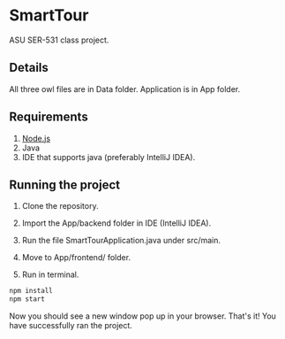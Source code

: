 # SmartTour

ASU SER-531 class project.

## Details

All three owl files are in Data folder.
Application is in App folder.

## Requirements
1. [Node.js](https://nodejs.org/en/)
2. Java 
3. IDE that supports java (preferably IntelliJ IDEA).

## Running the project

1. Clone the repository.
2. Import the App/backend folder in IDE (IntelliJ IDEA).
3. Run the file SmartTourApplication.java under src/main.

4. Move to App/frontend/ folder.
5. Run in terminal.
```bash
npm install
npm start
```

Now you should see a new window pop up in your browser. That's it! You have successfully ran the project.
